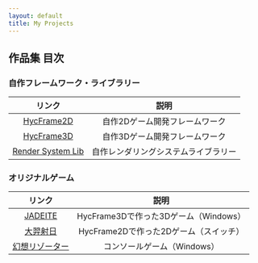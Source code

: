 ```yaml
---
layout: default
title: My Projects
---
```


## 作品集 目次

### 自作フレームワーク・ライブラリー

|                      リンク                      |                 説明                 |
| :----------------------------------------------: | :----------------------------------: |
|     [HycFrame2D](projects/hycframe2d_jp.md)      |    自作2Dゲーム開発フレームワーク    |
|     [HycFrame3D](projects/hycframe3d_jp.md)      |    自作3Dゲーム開発フレームワーク    |
| [Render System Lib](projects/rendersystem_jp.md) | 自作レンダリングシステムライブラリー |

### オリジナルゲーム

|                   リンク                    |                  説明                  |
| :-----------------------------------------: | :------------------------------------: |
|      [JADEITE](projects/jadeite_jp.md)      | HycFrame3Dで作った3Dゲーム（Windows）  |
|    [大羿射日](projects/sun_shoot_jp.md)     | HycFrame2Dで作った2Dゲーム（スイッチ） |
| [幻想リゾーター](projects/virtresort_jp.md) |      コンソールゲーム（Windows）       |